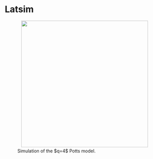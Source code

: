 # Latsim

<p align="center">
<figure>
&nbsp;&nbsp;&nbsp<img src="https://user-images.githubusercontent.com/49154901/113180001-87e67b00-9250-11eb-99c8-26eca989bf41.png" width="400" height="400"/>
<figcaption> Simulation of the $q=4$ Potts model. </figcaption>
</figure>
</p>
